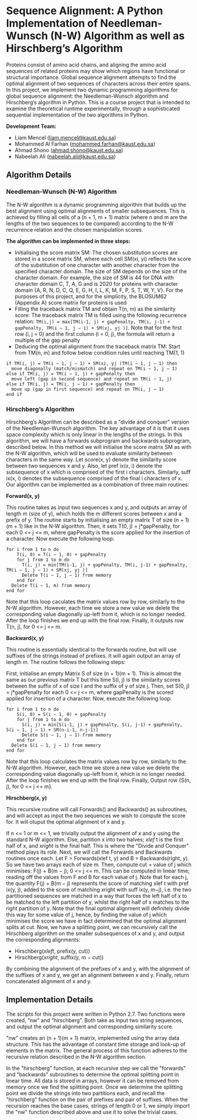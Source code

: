 # Sequence Alignment: A Python Implementation of Needleman-Wunsch (N-W) Algorithm as well as Hirschberg’s Algorithm

Proteins consist of amino acid chains, and aligning the amino acid sequences of related proteins may show which regions have functional or structural importance. Global sequence alignment attempts to find the optimal alignment of two sequences of characters across their entire spans. In this project, we implement two dynamic programming algorithms for global sequence alignment: the Needleman-Wunsch algorithm and Hirschberg’s algorithm in Python. This is a course project that is intended to examine the theoretical runtime experimentally, through a sophisticated sequential implementation of the two algorithms in Python.

**Development Team:**
* Liam Mencel (liam.mencel@kaust.edu.sa)
* Mohammed Al Farhan (mohammed.farhan@kaust.edu.sa)
* Ahmad Shono (ahmad.shono@kaust.edu.sa)
* Nabeelah Ali (nabeelah.ali@kaust.edu.sa)

## Algorithm Details
### Needleman-Wunsch (N-W) Algorithm

The N-W algorithm is a dynamic programming algorithm that builds up the best alignment using optimal alignments of smaller subsequences. This is achieved by filling all cells of a (n + 1, m + 1) matrix (where n and m are the lengths of the two sequences to be compared) according to the N-W recurrence relation and the chosen manipulation scores. 

**The algorithm can be implemented in three steps:**
*  Initialising the score matrix SM: The chosen substitution scores are stored in a score matrix SM, where each cell SM(xi, yi) reflects the score of the substitution of one character with another character from the specified character domain. The size of SM depends on the size of the character domain. For example, the size of SM is 44 for DNA with character domain C, T, A, G and is 2020 for proteins with character domain {A, R, N, D, C, Q, E, G, H, I, L, K, M, F, P, S, T, W, Y, V}. For the purposes of this project, and for the simplicity, the BLOSUM62 (Appendix A) score matrix for proteins is used
*  Filling the traceback matrix TM and obtain T(n, m) as the similarity score: The traceback matrix TM is filled using the following recurrence relation: `TM(i,j) = max[TM(i-1, j) + gapPenalty, TM(i, j-1) + gapPenalty, TM(i − 1, j − 1) + SM(xj, yj )]`. Note that for the first row (i, j = 0) and the first column (i = 0, j), the formula will return a multiple of the gap penalty
*  Deducing the optimal alignment from the traceback matrix TM: Start from TM(n, m) and follow below condition rules until reaching TM(1, 1)
```
if TM(i, j) = TM(i − 1, j − 1) + SM(xi, yj )TM(i − 1, j − 1) then
  move diagonally (match/mismatch) and repeat on TM(i − 1, j − 1)
else if TM(i, j) = TM(i − 1, j) + gapPenalty then
  move left (gap in second sequence) and repeat on TM(i − 1, j)
else if TM(i, j) = TM(i, j − 1) + gapPenalty then
  move up (gap in first sequence) and repeat on TM(i, j − 1)
end if
```
### Hirschberg’s Algorithm

Hirschberg’s Algorithm can be described as a "divide and conquer" version of the Needleman-Wunsch algorithm. The key advantage of it is that it uses space complexity which is only linear in the lengths of the strings. In this algorithm, we will have a forwards subprogram and backwards subprogram, described below. In this method we will initialise the score matrix SM as with the N-W algorithm, which will be used to evaluate similarity between characters in the same way. Let score(x, y) denote the similarity score between two sequences x and y. Also, let pref ix(x, i) denote the subsequence of x which is comprised of the first i characters. Similarly, suff ix(x, i) denotes the subsequence comprised of the final i characters of x. Our algorithm can be implemented as a combination of three main routines:

**Forward(x, y)**

This routine takes as input two sequences x and y, and outputs an array of length m (size of y), which holds the m different scores between x and a prefix of y.
The routine starts by initialising an empty matrix T of size (n + 1)(m + 1) like in the N-W algorithm. Then, it sets T(0, j) = j*gapPenalty, for each 0 <= j <= m, where gapPenalty is the score applied for the insertion of a character. Now execute the following loop:
```
for i from 1 to n do
    T(i, 0) = T(i − 1, 0) + gapPenalty
    for j from 1 to m do
      T(i, j) = min[TM(i-1, j) + gapPenalty, TM(i, j-1) + gapPenalty, TM(i − 1, j − 1) + SM(xj, yj )]
      Delete T(i − 1, j − 1) from memory
    end for
  Delete T(i − 1, m) from memory
end for
```
Note that this loop caculates the matrix values row by row, similarly to the N-W algorithm. However, each time we store a new value we delete the corresponding value diagonally up-left from it, which is no longer needed. After the loop finishes we end up with the final row. Finally, it outputs row T(n, j), for 0 <= j <= m.

**Backward(x, y)**

This routine is essentially identical to the forwards routine, but will use suffixes of the strings instead of prefixes. It will again output an array of length m. The routine follows the following steps:

First, initialise an empty Matrix S of size (n + 1)(m + 1). This is almost the same as our previous matrix T but this time S(i, j) is the similarity scores between the suffix of x of size I and the suffix of y of size j.
Then, set S(0, j) = j*gapPenalty for each 0 <= j <= m, where gapPenalty is the scored applied for insertion of a character.
Now, execute the following loop:
```
for i from 1 to n do
    S(i, 0) = S(i − 1, 0) + gapPenalty
    for j from 1 to m do
      S(i, j) = min[S(i-1, j) + gapPenalty, S(i, j-1) + gapPenalty, S(i − 1, j − 1) + SM(n-i-1, n-j-1)]
      Delete S(i − 1, j − 1) from memory
    end for
  Delete S(i − 1, j − 1) from memory
end for
```
Note that this loop calculates the matrix values row by row, similarly to the N-W algorithm. However, each time we store a new value we delete the corresponding value diagonally up-left from it, which is no longer needed. After the loop finishes we end up with the final row.
Finally, Output row {S(n, j), for 0 <= j <= m}.

**Hirschberg(x, y)**

This recursive routine will call Forwards() and Backwards() as subroutines, and will accept as input the two sequences we wish to compute the score for. It will otuput the optimal alignment of x and y. 

If n <= 1 or m <= 1, we trivially output the alignment of x and y using the standard N-W algorithm. Else, partition x into two halves; *xlef* t is the first half of x, and *xright* is the final half. This is where the "Divide and Conquer" method plays its role. 
Next, we will call the Forwards and Backwards routines once each. Let F = Forwards(xlef t, y) and B = Backwards(right, y). So we have two arrays each of size m. 
Then, compute cut = value of j which minimises: F(j) + B(m − j); 0 <= j <= m. This can be computed in linear time; reading off the values from F and B for each value of j. Note that for each j, the quantity F(j) + B(m − j) represents the score of matching xlef t with pref ix(y, j), added to the score of matching xright with suff ix(y, m−j), i.e. the two partitioned sequences are matched in a way that forces the left half of x to be matched to the left partition of y, whilst the right half of x matches to the right partition of y. Note that the final optimal alignment will definitely divide this way for some value of j, hence, by finding the value of j which minimises the score we have in fact determined that the optimal alignment splits at cut. 
Now, we have a splitting point, we can recursively call the Hirschberg algorithm on the smaller subsequences of x and y, and output the corresponding alignments:

* Hirschberg(*xleft*, prefix(y, cut))
* Hirschberg(*xright*, suffix(y, m − cut))

By combining the alignment of the prefixes of x and y, with the alignment of the suffixes of x and y, we get an alignment between x and y. Finally, return concatenated alignment of x and y.

## Implementation Details

The scripts for this project were written in Python 2.7. Two functions were created, “nw” and “hirschberg”. Both take as input two string sequences, and output the optimal alignment and corresponding similarity score.

"nw" creates an (n + 1)(m + 1) matrix, implemented using the array data structure. This has the advantage of constant time storage and look-up of elements in the matrix. The general process of this function adheres to the recursive relation described in the N-W algorithm section.

In the "hirschberg" function, at each recursive step we call the "forwards" and "backwards" subroutines to determine the optimal splitting point in linear time. All data is stored in arrays, however it can be removed from memory once we find the splitting point. Once we determine the splitting point we divide the strings into two partitions each, and recall the "hirschberg" function on the pair of prefixes and pair of suffixes. When the recursion reaches the base cases, strings of length 0 or 1, we simply import the "nw" function described above and use it to solve the trivial cases.
